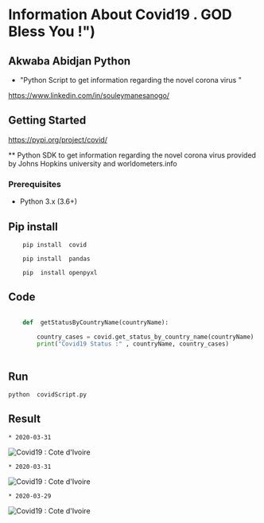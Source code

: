 # Information About Covid19 . GOD Bless You !")

##  Akwaba Abidjan Python

- "Python Script to get information regarding the novel corona virus " 

https://www.linkedin.com/in/souleymanesanogo/

## Getting Started

https://pypi.org/project/covid/

** Python SDK to get information regarding the novel corona virus provided by Johns Hopkins university and worldometers.info

### Prerequisites

 - Python  3.x (3.6+)

## Pip install


```
	pip install  covid
	
	pip install  pandas
	
	pip  install openpyxl

```

## Code

```python

	def  getStatusByCountryName(countryName):

		country_cases = covid.get_status_by_country_name(countryName)	
		print("Covid19 Status :" , countryName, country_cases)
		
```

## Run

```
python  covidScript.py

```

## Result

```
* 2020-03-31
``` 
![Covid19 : Cote d'Ivoire ](https://github.com/sanogotech/covidinformation/blob/master/docs/screenshot/alldataCovid2020-03-31xls.jpg)

```
* 2020-03-31
``` 
![Covid19 : Cote d'Ivoire ](https://github.com/sanogotech/covidinformation/blob/master/docs/screenshot/alldataCovid2020-03-31.jpg)


 
```
* 2020-03-29
``` 

![Covid19 : Cote d'Ivoire ](https://github.com/sanogotech/covidinformation/blob/master/docs/screenshot/covid19Infos2020-03-29.jpg)
